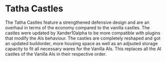 # Tatha Castles
The Tatha Castles feature a strengthened defensive design and are an overhaul in terms of the economy compared to the vanilla castles. The castles were updated by Xander10alpha to be more compatible with plugins that modify the AIs behaviour.
The castles are completely reshaped and got an updated buildorder, more housing space as well as an adjsuted storage capacity to fit all necessary wares for the Vanilla AIs.
This replaces all the AI castles of the Vanilla AIs in their respective order.